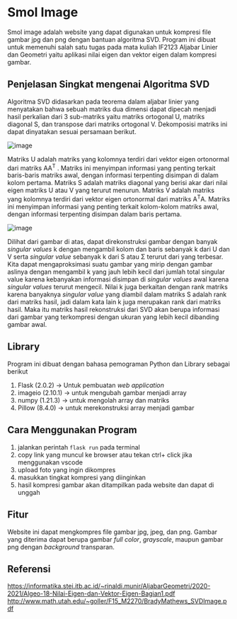 # Smol Image
  Smol image adalah website yang dapat digunakan untuk kompresi file gambar jpg dan png dengan bantuan algoritma SVD. Program ini dibuat untuk memenuhi salah satu tugas pada mata kuliah IF2123 Aljabar Linier dan Geometri yaitu aplikasi nilai eigen dan vektor eigen dalam kompresi gambar.

## Penjelasan Singkat mengenai Algoritma SVD
Algoritma SVD didasarkan pada teorema dalam aljabar
linier yang menyatakan bahwa sebuah matriks dua dimensi dapat dipecah menjadi hasil
perkalian dari 3 sub-matriks yaitu matriks ortogonal U, matriks diagonal S, dan transpose
dari matriks ortogonal V. Dekomposisi matriks ini dapat dinyatakan sesuai persamaan
berikut.

![image](https://user-images.githubusercontent.com/74034061/141672391-2b07fac3-1589-4b5d-a660-9a35d34ed193.png)

Matriks U adalah matriks yang kolomnya terdiri dari vektor eigen ortonormal dari matriks
AA<sup>T</sup>
. Matriks ini menyimpan informasi yang penting terkait baris-baris matriks awal, dengan
informasi terpenting disimpan di dalam kolom pertama. Matriks S adalah matriks diagonal
yang berisi akar dari nilai eigen matriks U atau V yang terurut menurun. Matriks V adalah
matriks yang kolomnya terdiri dari vektor eigen ortonormal dari matriks A<sup>T</sup>A. Matriks ini
menyimpan informasi yang penting terkait kolom-kolom matriks awal, dengan informasi
terpenting disimpan dalam baris pertama.

![image](https://user-images.githubusercontent.com/74034061/141672615-f9121fa1-d49f-4c87-8d9e-19e59fa77da8.png)

Dilihat dari gambar di atas, dapat direkonstruksi gambar dengan banyak _singular
values_ k dengan mengambil kolom dan baris sebanyak k dari U dan V serta _singular value_
sebanyak k dari S atau Σ terurut dari yang terbesar. Kita dapat mengaproksimasi suatu
gambar yang mirip dengan gambar aslinya dengan mengambil k yang jauh lebih kecil dari
jumlah total singular value karena kebanyakan informasi disimpan di _singular values_ awal
karena _singular values_ terurut mengecil. Nilai k juga berkaitan dengan rank matriks karena
banyaknya _singular value_ yang diambil dalam matriks S adalah rank dari matriks hasil, jadi
dalam kata lain k juga merupakan rank dari matriks hasil. Maka itu matriks hasil rekonstruksi
dari SVD akan berupa informasi dari gambar yang terkompresi dengan ukuran yang lebih
kecil dibanding gambar awal.

## Library
Program ini dibuat dengan bahasa pemograman Python dan Library sebagai berikut
1. Flask  (2.0.2) -> Untuk pembuatan _web application_
2. imageio (2.10.1) -> untuk mengubah gambar menjadi array
3. numpy (1.21.3) -> untuk mengolah array dan matriks
4. Pillow (8.4.0) -> untuk merekonstruksi array menjadi gambar

## Cara Menggunakan Program
1. jalankan perintah ```flask run``` pada terminal
2. copy link yang muncul ke browser atau tekan ctrl+ click jika menggunakan vscode
3. upload foto yang ingin dikompres
4. masukkan tingkat kompresi yang diinginkan 
5. hasil kompresi gambar akan ditampilkan pada website dan dapat di unggah

## Fitur 
Website ini dapat mengkompres file gambar jpg, jpeg, dan png. Gambar yang diterima dapat berupa gambar _full color_, _grayscale_, maupun gambar png dengan _background_ transparan.

## Referensi
https://informatika.stei.itb.ac.id/~rinaldi.munir/AljabarGeometri/2020-2021/Algeo-18-Nilai-Eigen-dan-Vektor-Eigen-Bagian1.pdf
http://www.math.utah.edu/~goller/F15_M2270/BradyMathews_SVDImage.pdf
  
